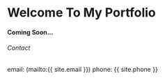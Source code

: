# Welcome To My Portfolio

#### Coming Soon...


###### Contact 
email: (mailto:{{ site.email }})
phone: {{ site.phone }}
